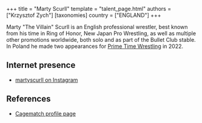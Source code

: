+++
title = "Marty Scurll"
template = "talent_page.html"
authors = ["Krzysztof Zych"]
[taxonomies]
country = ["ENGLAND"]
+++

Marty "The Villain" Scurll is an English professional wrestler, best known from his time in Ring of Honor, New Japan Pro Wrestling, as well as multiple other promotions worldwide, both solo and as part of the Bullet Club stable. In Poland he made two appearances for [Prime Time Wrestling](@/o/ptw.md) in 2022.

## Internet presence

* [martyscurll on Instagram](https://www.instagram.com/martyscurll)

## References

* [Cagematch profile page](https://www.cagematch.net/?id=2&nr=4255)
